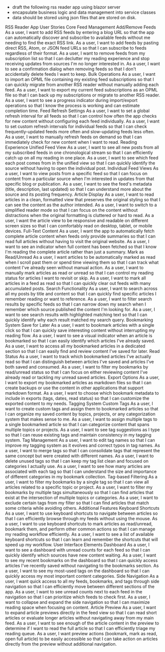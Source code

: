 - draft the following rss reader app using blazor server
- encapsulate business logic and data management into service classes
- data should be stored using json files that are stored on disk.

RSS Reader App User Stories
Core Feed Management
Add/Remove Feeds
As a user, I want to add RSS feeds by entering a blog URL so that the app can automatically discover and subscribe to available feeds without me needing to find the exact RSS link.
As a user, I want to add feeds by pasting direct RSS, Atom, or JSON feed URLs so that I can subscribe to feeds regardless of their format.
As a user, I want to remove feeds from my subscription list so that I can declutter my reading experience and stop receiving updates from sources I'm no longer interested in.
As a user, I want to see a confirmation dialog when removing feeds so that I don't accidentally delete feeds I want to keep.
Bulk Operations
As a user, I want to import an OPML file containing my existing feed subscriptions so that I can quickly migrate from another RSS reader without manually adding each feed.
As a user, I want to export my current feed subscriptions as an OPML file so that I can back up my subscriptions or migrate to another RSS reader.
As a user, I want to see a progress indicator during import/export operations so that I know the process is working and can estimate completion time.
Feed Refresh Settings
As a user, I want to set a global refresh interval for all feeds so that I can control how often the app checks for new content without configuring each feed individually.
As a user, I want to set custom refresh intervals for individual feeds so that I can check frequently-updated feeds more often and slow-updating feeds less often.
As a user, I want to manually refresh feeds on demand so that I can immediately check for new content when I want to read.
Reading Experience
Unified Feed View
As a user, I want to see all new posts from all my subscribed feeds in one chronological stream so that I can efficiently catch up on all my reading in one place.
As a user, I want to see which feed each post comes from in the unified view so that I can quickly identify the source without having to open the individual post.
Individual Feed Views
As a user, I want to view posts from a specific feed so that I can focus on content from a particular source when I'm interested in updates from that specific blog or publication.
As a user, I want to see the feed's metadata (title, description, last updated) so that I can understand more about the source and its posting frequency.
Article Display
As a user, I want to read articles in a clean, formatted view that preserves the original styling so that I can see the content as the author intended.
As a user, I want to switch to a simplified reader mode so that I can focus on the content without distractions when the original formatting is cluttered or hard to read.
As a user, I want the article view to be responsive and readable on different screen sizes so that I can comfortably read on desktop, tablet, or mobile devices.
Full-Text Content
As a user, I want the app to automatically fetch complete article content when feeds only provide summaries so that I can read full articles without having to visit the original website.
As a user, I want to see an indicator when full content has been fetched so that I know I'm reading the complete article rather than just a summary.
Mark as Read/Unread
As a user, I want articles to be automatically marked as read when I scroll past them or spend time viewing them so that I can track what content I've already seen without manual action.
As a user, I want to manually mark articles as read or unread so that I can control my reading status for articles I want to revisit or skip.
As a user, I want to mark all articles in a feed as read so that I can quickly clear out feeds with many accumulated posts.
Search Functionality
As a user, I want to search across all my posts by title and content so that I can quickly find specific articles I remember reading or want to reference.
As a user, I want to filter search results by specific feeds so that I can narrow down my search when I remember which source published the content I'm looking for.
As a user, I want to see search results with highlighted matching text so that I can quickly identify why each result matched my search query.
Bookmarking System
Save for Later
As a user, I want to bookmark articles with a single click so that I can quickly save interesting content without interrupting my reading flow.
As a user, I want to see a visual indicator when an article is bookmarked so that I can easily identify which articles I've already saved.
As a user, I want to access all my bookmarked articles in a dedicated section so that I can easily find and review content I've saved for later.
Read Status
As a user, I want to track which bookmarked articles I've actually read so that I can distinguish between articles I've saved and articles I've both saved and consumed.
As a user, I want to filter my bookmarks by read/unread status so that I can focus on either reviewing content I've already read or tackling my unread saved articles.
Export Options
As a user, I want to export my bookmarked articles as markdown files so that I can create backups or use the content in other applications that support markdown format.
As a user, I want to choose which bookmark metadata to include in exports (tags, dates, read status) so that I can customize the exported content to my needs.
Tagging System
Custom Tags
As a user, I want to create custom tags and assign them to bookmarked articles so that I can organize my saved content by topics, projects, or any categorization system that makes sense to me.
As a user, I want to assign multiple tags to a single bookmarked article so that I can categorize content that spans multiple topics or projects.
As a user, I want to see tag suggestions as I type so that I can reuse existing tags and maintain consistency in my tagging system.
Tag Management
As a user, I want to edit tag names so that I can improve my tagging system as it evolves and correct typos in tag names.
As a user, I want to merge tags so that I can consolidate tags that represent the same concept but were created with different names.
As a user, I want to delete unused tags so that I can keep my tag list clean and focused on categories I actually use.
As a user, I want to see how many articles are associated with each tag so that I can understand the size and importance of different categories in my bookmark collection.
Tag-based Filtering
As a user, I want to filter my bookmarks by a single tag so that I can view all articles related to a specific topic or project.
As a user, I want to filter my bookmarks by multiple tags simultaneously so that I can find articles that exist at the intersection of multiple topics or categories.
As a user, I want to exclude certain tags from my filter so that I can find articles that match some criteria while avoiding others.
Additional Features
Keyboard Shortcuts
As a user, I want to use keyboard shortcuts to navigate between articles so that I can efficiently browse through my feeds without using the mouse.
As a user, I want to use keyboard shortcuts to mark articles as read/unread, bookmark them, and perform other common actions so that I can manage my reading workflow efficiently.
As a user, I want to see a list of available keyboard shortcuts so that I can learn and remember the shortcuts that will speed up my workflow.
User Interface Elements
Dashboard
As a user, I want to see a dashboard with unread counts for each feed so that I can quickly identify which sources have new content waiting.
As a user, I want to see my recent bookmarks on the dashboard so that I can quickly access articles I've recently saved without navigating to the bookmarks section.
As a user, I want to see my most-used tags on the dashboard so that I can quickly access my most important content categories.
Side Navigation
As a user, I want quick access to all my feeds, bookmarks, and tags through side navigation so that I can efficiently move between different sections of the app.
As a user, I want to see unread counts next to each feed in the navigation so that I can prioritize which feeds to check first.
As a user, I want to collapse and expand the side navigation so that I can maximize reading space when focusing on content.
Article Preview
As a user, I want to expand article previews directly in the feed view so that I can read short articles or evaluate longer articles without navigating away from my main feed.
As a user, I want to see enough of the article content in the preview to determine if I want to read the full article so that I can efficiently triage my reading queue.
As a user, I want preview actions (bookmark, mark as read, open full article) to be easily accessible so that I can take action on articles directly from the preview without additional navigation.